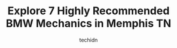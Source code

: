 ---
layout: ampstory
image: https://images.unsplash.com/photo-1631526090968-6979b72f2ce2?ixlib=rb-4.0.3&ixid=MnwxMjA3fDB8MHxwaG90by1wYWdlfHx8fGVufDB8fHx8&auto=format&fit=crop&w=640&h=853&q=80
author: techidn
featured: false
description: Trust your vehicles maintenance and repairs to the 7 best BMW Mechanic in Memphis TN, USA. With their extensive experience, cutting-edge technology, and commitment to customer satisfaction,
title: Explore 7 Highly Recommended BMW Mechanics in Memphis TN
cover:
   title: Explore 7 Highly Recommended BMW Mechanics in Memphis TN
   subtitle: Rickpate
   background: https://images.unsplash.com/photo-1631526090968-6979b72f2ce2?ixlib=rb-4.0.3&ixid=MnwxMjA3fDB8MHxwaG90by1wYWdlfHx8fGVufDB8fHx8&auto=format&fit=crop&w=640&h=853&q=80

pages: 
 - layout: thirds
   top: <h1>#1 Alpine Autoworks (BMW SPECIALIST)</h1>
   bottom: "<p>I recently got some work done on my e39 and John is the epitome of professionalism. Probably over 50 emails back-and-forth discussing customizations for my vehicle. Commu</p>"
   background: https://www.knot35.com/toplist/wp-content/uploads/2023/06/best-bmw-mechanic-1-in-memphis-tn-1685833165.jpeg
   backgroundblur: true
 - layout: thirds
   top: <h1>#2 German Auto Tech</h1>
   bottom: "<p>3005 E Broadway Ave, West Memphis, AR 72301, United States</p>"
   background: https://www.knot35.com/toplist/wp-content/uploads/2023/06/best-bmw-mechanic-2-in-memphis-tn-1685833165.jpeg
   cta:
      link: https://www.knot35.com/toplist/explore-7-highly-recommended-bmw-mechanics-in-memphis-tn/
      text: Explore 7 Highly Recommended BMW Mechanics in Memphis TN
 - layout: thirds
   top: <h1>#3 Wolfsburg Automotive</h1>
   bottom: "<p>5331 Summer Ave, Memphis, TN 38122, United States</p>"
   background: https://www.knot35.com/toplist/wp-content/uploads/2023/06/best-bmw-mechanic-3-in-memphis-tn-1685833165.jpeg
   cta:
      link: https://www.knot35.com/toplist/explore-7-highly-recommended-bmw-mechanics-in-memphis-tn/
      text: Explore 7 Highly Recommended BMW Mechanics in Memphis TN
 - layout: thirds
   top: <h1>#4 Moseleys Automotive Service and Sales</h1>
   bottom: "<p>5764 Mt Moriah Rd, Memphis, TN 38115, United States</p>"
   background: https://images.unsplash.com/photo-1536745287225-21d689278fd1?ixlib=rb-4.0.3&ixid=MnwxMjA3fDB8MHxwaG90by1wYWdlfHx8fGVufDB8fHx8&auto=format&fit=crop&w=640&h=853&q=80
   cta:
      link: https://www.knot35.com/toplist/explore-7-highly-recommended-bmw-mechanics-in-memphis-tn/
      text: Explore 7 Highly Recommended BMW Mechanics in Memphis TN
 - layout: thirds
   top: <h1>#5 Midtown Autowerks, Inc.</h1>
   bottom: "<p>795 Cooper St, Memphis, TN 38104, United States</p>"
   background: https://images.unsplash.com/photo-1541356665065-22676f35dd40?ixlib=rb-4.0.3&ixid=MnwxMjA3fDB8MHxwaG90by1wYWdlfHx8fGVufDB8fHx8&auto=format&fit=crop&w=640&h=853&q=80
   cta:
      link: https://www.knot35.com/toplist/explore-7-highly-recommended-bmw-mechanics-in-memphis-tn/
      text: Explore 7 Highly Recommended BMW Mechanics in Memphis TN
 - layout: thirds
   top: <h1>#6 Memphis Motor Werks</h1>
   bottom: "<p>9063 Macon Rd, Cordova, TN 38016, United States</p>"
   background: https://images.unsplash.com/photo-1546497974-b213c9efb599?ixlib=rb-4.0.3&ixid=MnwxMjA3fDB8MHxwaG90by1wYWdlfHx8fGVufDB8fHx8&auto=format&fit=crop&w=640&h=853&q=80
   cta:
      link: https://www.knot35.com/toplist/explore-7-highly-recommended-bmw-mechanics-in-memphis-tn/
      text: Explore 7 Highly Recommended BMW Mechanics in Memphis TN
 - layout: thirds
   top: <h1>#7 Euro Imports of Memphis Ltd Inc</h1>
   bottom: "<p>2699 Broad Ave, Memphis, TN 38112, United States</p>"
   background: https://images.unsplash.com/photo-1462556791646-c201b8241a94?ixlib=rb-4.0.3&ixid=MnwxMjA3fDB8MHxwaG90by1wYWdlfHx8fGVufDB8fHx8&auto=format&fit=crop&w=640&h=853&q=80
   cta:
      link: https://www.knot35.com/toplist/explore-7-highly-recommended-bmw-mechanics-in-memphis-tn/
      text: Explore 7 Highly Recommended BMW Mechanics in Memphis TN
 - layout: thirds
   middle: Continue reading...
   background: https://images.unsplash.com/photo-1552083974-186346191183?ixlib=rb-4.0.3&ixid=MnwxMjA3fDB8MHxwaG90by1wYWdlfHx8fGVufDB8fHx8&auto=format&fit=crop&w=640&h=853&q=80
   cta:
      link: https://www.knot35.com/toplist/explore-7-highly-recommended-bmw-mechanics-in-memphis-tn/
      text: Explore 7 Highly Recommended BMW Mechanics in Memphis TN
      
---